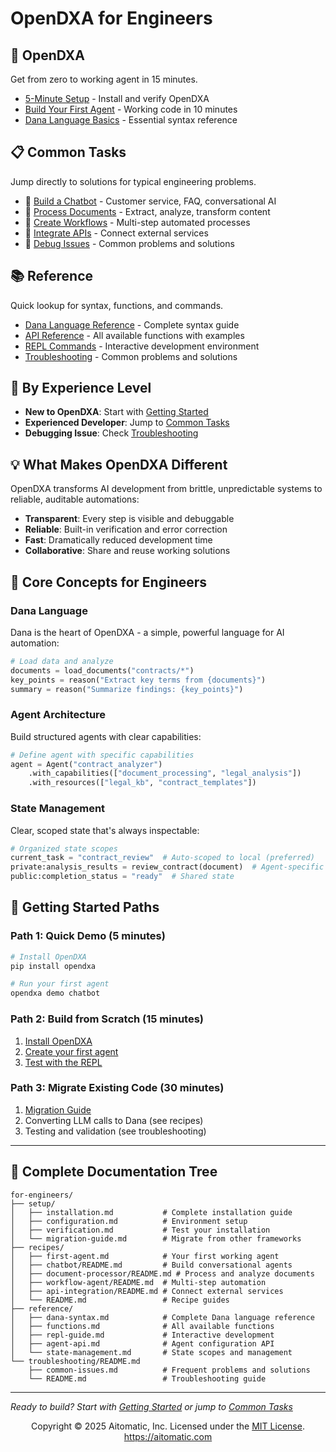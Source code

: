 # OpenDXA for Engineers

## 🚀 OpenDXA
Get from zero to working agent in 15 minutes.

- [5-Minute Setup](setup/installation.md) - Install and verify OpenDXA
- [Build Your First Agent](recipes/first-agent.md) - Working code in 10 minutes
- [Dana Language Basics](reference/dana-syntax.md) - Essential syntax reference

## 📋 Common Tasks
Jump directly to solutions for typical engineering problems.

- 🤖 [Build a Chatbot](recipes/chatbot/README.md) - Customer service, FAQ, conversational AI
- 📄 [Process Documents](recipes/document-processor/README.md) - Extract, analyze, transform content
- 🔄 [Create Workflows](recipes/workflow-agent/README.md) - Multi-step automated processes
- 🔗 [Integrate APIs](recipes/api-integration/README.md) - Connect external services
- 🐛 [Debug Issues](troubleshooting/README.md) - Common problems and solutions

## 📚 Reference
Quick lookup for syntax, functions, and commands.

- [Dana Language Reference](reference/dana-syntax.md) - Complete syntax guide
- [API Reference](reference/api/README.md) - All available functions with examples
- [REPL Commands](reference/repl-guide.md) - Interactive development environment
- [Troubleshooting](troubleshooting/README.md) - Common problems and solutions

## 🎯 By Experience Level
- **New to OpenDXA**: Start with [Getting Started](#getting-started-paths)
- **Experienced Developer**: Jump to [Common Tasks](#common-tasks)
- **Debugging Issue**: Check [Troubleshooting](troubleshooting/README.md)

## 💡 What Makes OpenDXA Different

OpenDXA transforms AI development from brittle, unpredictable systems to reliable, auditable automations:

- **Transparent**: Every step is visible and debuggable
- **Reliable**: Built-in verification and error correction
- **Fast**: Dramatically reduced development time
- **Collaborative**: Share and reuse working solutions

## 🔧 Core Concepts for Engineers

### Dana Language
Dana is the heart of OpenDXA - a simple, powerful language for AI automation:

```python
# Load data and analyze
documents = load_documents("contracts/*")
key_points = reason("Extract key terms from {documents}")
summary = reason("Summarize findings: {key_points}")
```

### Agent Architecture
Build structured agents with clear capabilities:

```python
# Define agent with specific capabilities
agent = Agent("contract_analyzer")
    .with_capabilities(["document_processing", "legal_analysis"])
    .with_resources(["legal_kb", "contract_templates"])
```

### State Management
Clear, scoped state that's always inspectable:

```python
# Organized state scopes
current_task = "contract_review"  # Auto-scoped to local (preferred)
private:analysis_results = review_contract(document)  # Agent-specific data
public:completion_status = "ready"  # Shared state
```

## 🚦 Getting Started Paths

### Path 1: Quick Demo (5 minutes)
```bash
# Install OpenDXA
pip install opendxa

# Run your first agent
opendxa demo chatbot
```

### Path 2: Build from Scratch (15 minutes)
1. [Install OpenDXA](setup/installation.md)
2. [Create your first agent](recipes/first-agent.md)
3. [Test with the REPL](reference/repl-guide.md)

### Path 3: Migrate Existing Code (30 minutes)
1. [Migration Guide](setup/migration-guide.md)
2. Converting LLM calls to Dana (see recipes)
3. Testing and validation (see troubleshooting)

---

## 📖 Complete Documentation Tree

```
for-engineers/
├── setup/
│   ├── installation.md           # Complete installation guide
│   ├── configuration.md          # Environment setup
│   ├── verification.md           # Test your installation
│   └── migration-guide.md        # Migrate from other frameworks
├── recipes/
│   ├── first-agent.md            # Your first working agent
│   ├── chatbot/README.md         # Build conversational agents
│   ├── document-processor/README.md # Process and analyze documents
│   ├── workflow-agent/README.md  # Multi-step automation
│   ├── api-integration/README.md # Connect external services
│   └── README.md                 # Recipe guides
├── reference/
│   ├── dana-syntax.md            # Complete Dana language reference
│   ├── functions.md              # All available functions
│   ├── repl-guide.md             # Interactive development
│   ├── agent-api.md              # Agent configuration API
│   └── state-management.md       # State scopes and management
└── troubleshooting/README.md
    ├── common-issues.md          # Frequent problems and solutions
    └── README.md                 # Troubleshooting guide
```

---

*Ready to build? Start with [Getting Started](#getting-started-paths) or jump to [Common Tasks](#common-tasks)* 


<p align="center">
Copyright © 2025 Aitomatic, Inc. Licensed under the <a href="../../LICENSE.md">MIT License</a>.
<br/>
<a href="https://aitomatic.com">https://aitomatic.com</a>
</p>